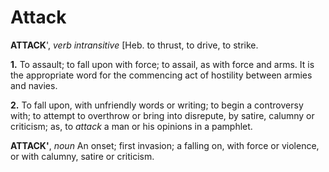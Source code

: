 # Attack

**ATTACK**', _verb intransitive_ \[Heb. to thrust, to drive, to strike.

**1.** To assault; to fall upon with force; to assail, as with force and arms. It is the appropriate word for the commencing act of hostility between armies and navies.

**2.** To fall upon, with unfriendly words or writing; to begin a controversy with; to attempt to overthrow or bring into disrepute, by satire, calumny or criticism; as, to _attack_ a man or his opinions in a pamphlet.

**ATTACK'**, _noun_ An onset; first invasion; a falling on, with force or violence, or with calumny, satire or criticism.